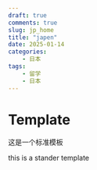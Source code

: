 ```yaml
---
draft: true 
comments: true
slug: jp_home
title: "japen"
date: 2025-01-14
categories: 
    - 日本
tags:
    - 留学
    - 日本
---
```

# Template

这是一个标准模板

this is a stander template

<!-- more -->